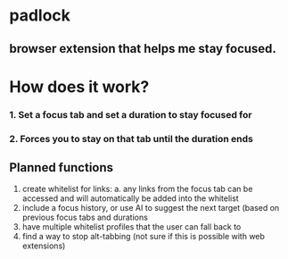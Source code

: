 # padlock

## browser extension that helps me stay focused.


# How does it work?

### 1. Set a focus tab and set a duration to stay focused for
### 2. Forces you to stay on that tab until the duration ends 


## Planned functions 
1. create whitelist for links: 
   a. any links from the focus tab can be accessed and will automatically be added into the whitelist
2. include a focus history, or use AI to suggest the next target (based on previous focus tabs and durations
3. have multiple whitelist profiles that the user can fall back to
4. find a way to stop alt-tabbing (not sure if this is possible with web extensions)
